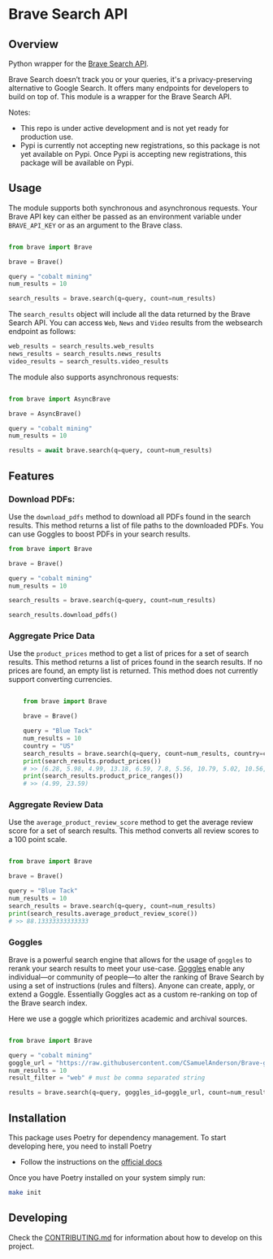# Brave Search API

## Overview
Python wrapper for the [Brave Search API](https://search.brave.com/api).

Brave Search doesn’t track you or your queries, it's a privacy-preserving alternative to Google Search. It offers many endpoints for developers to build on top of. This module is a wrapper for the Brave Search API.

Notes:
- This repo is under active development and is not yet ready for production use.
- Pypi is currently not accepting new registrations, so this package is not yet available on Pypi. Once Pypi is accepting new registrations, this package will be available on Pypi.

## Usage

The module supports both synchronous and asynchronous requests. Your Brave API key can either be passed as an environment variable under `BRAVE_API_KEY` or as an argument to the Brave class.

```python

from brave import Brave

brave = Brave()

query = "cobalt mining"
num_results = 10

search_results = brave.search(q=query, count=num_results)

```

The `search_results` object will include all the data returned by the Brave Search API.
You can access `Web`, `News` and `Video` results from the websearch endpoint as follows:

```python
web_results = search_results.web_results
news_results = search_results.news_results
video_results = search_results.video_results
```

The module also supports asynchronous requests:

```python

from brave import AsyncBrave

brave = AsyncBrave()

query = "cobalt mining"
num_results = 10

results = await brave.search(q=query, count=num_results)
```
## Features

### Download PDFs:

Use the `download_pdfs` method to download all PDFs found in the search results. This method returns a list of file paths to the downloaded PDFs. You can use Goggles to boost PDFs in your search results.

```python
from brave import Brave

brave = Brave()

query = "cobalt mining"
num_results = 10

search_results = brave.search(q=query, count=num_results)

search_results.download_pdfs()
```

### Aggregate Price Data

Use the `product_prices` method to get a list of prices for a set of search results. This method returns a list of prices found in the search results. If no prices are found, an empty list is returned. This method does not currently support converting currencies.

```python

    from brave import Brave

    brave = Brave()

    query = "Blue Tack"
    num_results = 10
    country = "US"
    search_results = brave.search(q=query, count=num_results, country=country)
    print(search_results.product_prices())
    # >> [6.28, 5.98, 4.99, 13.18, 6.59, 7.8, 5.56, 10.79, 5.02, 10.56, 16.95, 9.99, 23.59, 16.31, 11.96]
    print(search_results.product_price_ranges())
    # >> (4.99, 23.59)
```

### Aggregate Review Data

Use the `average_product_review_score` method to get the average review score for a set of search results. This method converts all review scores to a 100 point scale.

```python

from brave import Brave

brave = Brave()

query = "Blue Tack"
num_results = 10
search_results = brave.search(q=query, count=num_results)
print(search_results.average_product_review_score())
# >> 88.13333333333333

```

### Goggles

Brave is a powerful search engine that allows for the usage of `goggles` to rerank your search results to meet your use-case. [Goggles](https://search.brave.com/help/goggles) enable any individual—or community of people—to alter the ranking of Brave Search by using a set of instructions (rules and filters). Anyone can create, apply, or extend a Goggle. Essentially Goggles act as a custom re-ranking on top of the Brave search index.

Here we use a goggle which prioritizes academic and archival sources.

```python

from brave import Brave

query = "cobalt mining"
goggle_url = "https://raw.githubusercontent.com/CSamuelAnderson/Brave-goggles/main/academic-and-archival.goggle"
num_results = 10
result_filter = "web" # must be comma separated string

results = brave.search(q=query, goggles_id=goggle_url, count=num_results, result_filter=result_filter)

```

## Installation

This package uses Poetry for dependency management. To start developing here, you need to install Poetry

* Follow the instructions on the [official docs](https://python-poetry.org/docs/master/#installing-with-the-official-installer)

Once you have Poetry installed on your system simply run:

```bash
make init
```

## Developing

Check the [CONTRIBUTING.md](/CONTRIBUTING.md) for information about how to develop on this project.
